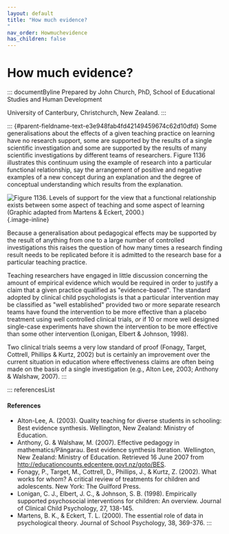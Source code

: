 ```yaml
---
layout: default
title: "How much evidence? 
"
nav_order: Howmuchevidence
has_children: false
---
```

# How much evidence? 


::: documentByline
Prepared by John Church, PhD, School of Educational Studies and Human
Development

University of Canterbury, Christchurch, New Zealand.
:::

::: {#parent-fieldname-text-e3e948fab4fd42149459674c62d10dfd}
Some generalisations about the effects of a given teaching practice on
learning have no research support, some are supported by the results of
a single scientific investigation and some are supported by the results
of many scientific investigations by different teams of researchers.
Figure 1136 illustrates this continuum using the example of research
into a particular functional relationship, say the arrangement of
positive and negative examples of a new concept during an explanation
and the degree of conceptual understanding which results from the
explanation.

![Figure 1136. Levels of support for the view that a functional
relationship exists between some aspect of teaching and some aspect of
learning (Graphic adapted from Martens & Eckert,
2000.)](../../../../../../assets/images/TECKSFig1136.png "Figure 1136. Levels of support for the view that a functional relationship exists between some aspect of teaching and some aspect of learning (Graphic adapted from Martens & Eckert, 2000.)"){.image-inline}

Because a generalisation about pedagogical effects may be supported by
the result of anything from one to a large number of controlled
investigations this raises the question of how many times a research
finding result needs to be replicated before it is admitted to the
research base for a particular teaching practice.

Teaching researchers have engaged in little discussion concerning the
amount of empirical evidence which would be required in order to justify
a claim that a given practice qualified as "evidence-based". The
standard adopted by clinical child psychologists is that a particular
intervention may be classified as "well established" provided two or
more separate research teams have found the intervention to be more
effective than a placebo treatment using well controlled clinical
trials, *or* if 10 or more well designed single-case experiments have
shown the intervention to be more effective than some other intervention
(Lonigan, Elbert & Johnson, 1998).

Two clinical trials seems a very low standard of proof (Fonagy, Target,
Cottrell, Phillips & Kurtz, 2002) but is certainly an improvement over
the current situation in education where effectiveness claims are often
being made on the basis of a single investigation (e.g., Alton Lee,
2003; Anthony & Walshaw, 2007).
:::

::: referencesList
#### References

-   Alton-Lee, A. (2003). Quality teaching for diverse students in
    schooling: Best evidence synthesis. Wellington, New Zealand:
    Ministry of Education.
-   Anthony, G. & Walshaw, M. (2007). Effective pedagogy in
    mathematics/Pängarau. Best evidence synthesis Iteration. Wellington,
    New Zealand: Ministry of Education. Retrieved 16 June 2007 from
    http://educationcounts.edcentere.govt.nz/goto/BES.
-   Fonagy, P., Target, M., Cottrell, D., Phillips, J., & Kurtz, Z.
    (2002). What works for whom? A critical review of treatments for
    children and adolescents. New York: The Guilford Press.
-   Lonigan, C. J., Elbert, J. C., & Johnson, S. B. (1998). Empirically
    supported psychosocial interventions for children: An overview.
    Journal of Clinical Child Psychology, 27, 138-145.
-   Martens, B. K., & Eckert, T. L. (2000). The essential role of data
    in psychological theory. Journal of School Psychology, 38, 369-376.
:::
